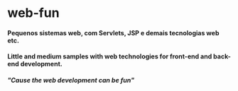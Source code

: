 # web-fun
#### Pequenos sistemas web, com Servlets, JSP e demais tecnologias web etc.
#### Little and medium samples with web  technologies for front-end and back-end development.

##### "Cause the web development can be fun"
